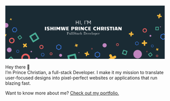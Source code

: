 ![Prince Chris's GitHub Banner](./GitHubHeader.png)

<div style="display: flex; align-items: center; justify-content: space-between;">
  <span>
    Hey there 👋 <br> I’m Prince Christian, a full-stack Developer. I make it my mission to translate user-focused designs into pixel-perfect websites or applications that run blazing fast. </span>
</div> 

Want to know more about me? [Check out my portfolio.](https://princechristian.vercel.app/)
